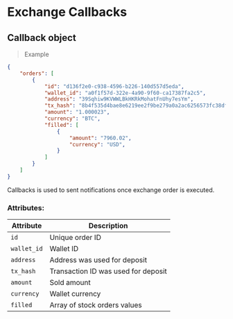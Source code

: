 # Exchange Callbacks

## Callback object

> Example

```json
{
    "orders": [
        {
            "id": "d136f2e0-c938-4596-b226-140d557d5eda",
            "wallet_id": "a0f1f57d-322e-4a90-9f60-ca17387fa2c5",
            "address": "39Sqhiw9KVWWLBkHKRkMohatFnUhy7esYm",
            "tx_hash": "8b4f535d4bae8e6219ee2f9be279a0a2ac6256573fc38df6a49e9f2e868d308e",
            "amount": "1.000023",
            "currency": "BTC",
            "filled": [
                {
                    "amount": "7960.02",
                    "currency": "USD",
                }
            ]
        }
    ]
}
```

Callbacks is used to sent notifications once exchange order is executed.

### Attributes:

Attribute | Description
--------- | -----------
`id` | Unique order ID
`wallet_id` | Wallet ID
`address` | Address was used for deposit
`tx_hash` | Transaction ID was used for deposit
`amount` | Sold amount
`currency` | Wallet currency
`filled` | Array of stock orders values
